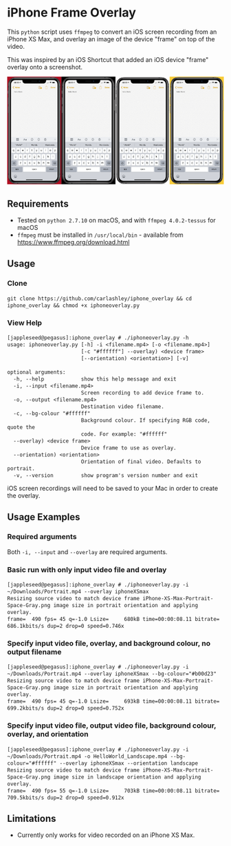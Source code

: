 # iPhone Frame Overlay
This `python` script uses `ffmpeg` to convert an iOS screen recording from an iPhone XS Max, and overlay an image of the device "frame" on top of the video.

This was inspired by an iOS Shortcut that added an iOS device "frame" overlay onto a screenshot.

![Screenshot](Device_Frame.png)

## Requirements
- Tested on `python 2.7.10` on macOS, and with `ffmpeg 4.0.2-tessus` for macOS
- `ffmpeg` must be installed in `/usr/local/bin` - available from https://www.ffmpeg.org/download.html

## Usage
### Clone
```
git clone https://github.com/carlashley/iphone_overlay && cd iphone_overlay && chmod +x iphoneoverlay.py
```

### View Help
```
[jappleseed@pegasus]:iphone_overlay # ./iphoneoverlay.py -h
usage: iphoneoverlay.py [-h] -i <filename.mp4> [-o <filename.mp4>]
                        [-c "#ffffff"] --overlay) <device frame>
                        [--orientation) <orientation>] [-v]

optional arguments:
  -h, --help            show this help message and exit
  -i, --input <filename.mp4>
                        Screen recording to add device frame to.
  -o, --output <filename.mp4>
                        Destination video filename.
  -c, --bg-colour "#ffffff"
                        Background colour. If specifying RGB code, quote the
                        code. For example: "#ffffff"
  --overlay) <device frame>
                        Device frame to use as overlay.
  --orientation) <orientation>
                        Orientation of final video. Defaults to portrait.
  -v, --version         show program's version number and exit
```
iOS screen recordings will need to be saved to your Mac in order to create the overlay.

## Usage Examples
### Required arguments
Both `-i, --input` and `--overlay` are required arguments.

### Basic run with only input video file and overlay
```
[jappleseed@pegasus]:iphone_overlay # ./iphoneoverlay.py -i ~/Downloads/Portrait.mp4 --overlay iphoneXSmax
Resizing source video to match device frame iPhone-XS-Max-Portrait-Space-Gray.png image size in portrait orientation and applying overlay.
frame=  490 fps= 45 q=-1.0 Lsize=     680kB time=00:00:08.11 bitrate= 686.1kbits/s dup=2 drop=0 speed=0.746x    
```

### Specify input video file, overlay, and background colour, no output filename
```
[jappleseed@pegasus]:iphone_overlay # ./iphoneoverlay.py -i ~/Downloads/Portrait.mp4 --overlay iphoneXSmax --bg-colour="#b00d23"
Resizing source video to match device frame iPhone-XS-Max-Portrait-Space-Gray.png image size in portrait orientation and applying overlay.
frame=  490 fps= 45 q=-1.0 Lsize=     693kB time=00:00:08.11 bitrate= 699.2kbits/s dup=2 drop=0 speed=0.752x    
```

### Specify input video file, output video file, background colour, overlay, and orientation
```
[jappleseed@pegasus]:iphone_overlay # ./iphoneoverlay.py -i ~/Downloads/Portrait.mp4 -o HelloWorld_Landscape.mp4 --bg-colour="#ffffff" --overlay iphoneXSmax --orientation landscape
Resizing source video to match device frame iPhone-XS-Max-Portrait-Space-Gray.png image size in landscape orientation and applying overlay.
frame=  490 fps= 55 q=-1.0 Lsize=     703kB time=00:00:08.11 bitrate= 709.5kbits/s dup=2 drop=0 speed=0.912x
```

## Limitations
- Currently only works for video recorded on an iPhone XS Max.
